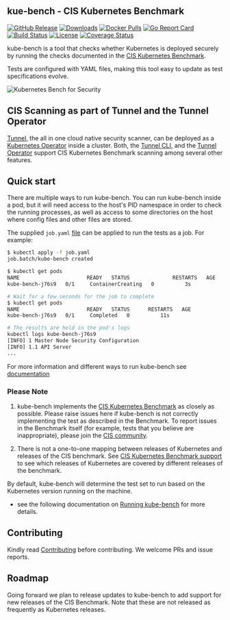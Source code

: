 ## kue-bench - CIS Kubernetes Benchmark
[![GitHub Release][release-img]][release]
[![Downloads][download]][release]
[![Docker Pulls][docker-pull]][docker]
[![Go Report Card][report-card-img]][report-card]
[![Build Status](https://github.com/khulnasoft-lab/kube-bench/workflows/Build/badge.svg?branch=main)](https://github.com/khulnasoft-lab/kube-bench/actions)
[![License](https://img.shields.io/badge/License-Apache%202.0-blue.svg)](https://github.com/khulnasoft-lab/kube-bench/blob/main/LICENSE)
[![Coverage Status][cov-img]][cov]

[download]: https://img.shields.io/github/downloads/khulnasoft-lab/kube-bench/total?logo=github
[release-img]: https://img.shields.io/github/release/khulnasoft-lab/kube-bench.svg?logo=github
[release]: https://github.com/khulnasoft-lab/kube-bench/releases
[docker-pull]: https://img.shields.io/docker/pulls/khulnasoft/kube-bench?logo=docker&label=docker%20pulls%20%2F%20kube-bench
[docker]: https://hub.docker.com/r/khulnasoft/kube-bench
[cov-img]: https://codecov.io/github/khulnasoft-lab/kube-bench/branch/main/graph/badge.svg
[cov]: https://codecov.io/github/khulnasoft-lab/kube-bench
[report-card-img]: https://goreportcard.com/badge/github.com/khulnasoft-lab/kube-bench
[report-card]: https://goreportcard.com/report/github.com/khulnasoft-lab/kube-bench

kube-bench is a tool that checks whether Kubernetes is deployed securely by running the checks documented in the [CIS Kubernetes Benchmark](https://www.cisecurity.org/benchmark/kubernetes/).

Tests are configured with YAML files, making this tool easy to update as test specifications evolve.

![Kubernetes Bench for Security](/docs/images/output.png "Kubernetes Bench for Security")

## CIS Scanning as part of Tunnel and the Tunnel Operator

[Tunnel](https://github.com/khulnasoft/tunnel), the all in one cloud native security scanner, can be deployed as a [Kubernetes Operator](https://github.com/khulnasoft/khulnasoft-operator) inside a cluster.
Both, the [Tunnel CLI](https://github.com/khulnasoft/tunnel), and the [Tunnel Operator](https://github.com/khulnasoft/khulnasoft-operator) support CIS Kubernetes Benchmark scanning among several other features.

## Quick start

There are multiple ways to run kube-bench.
You can run kube-bench inside a pod, but it will need access to the host's PID namespace in order to check the running processes, as well as access to some directories on the host where config files and other files are stored.

The supplied `job.yaml` [file](job.yaml) can be applied to run the tests as a job. For example:

```bash
$ kubectl apply -f job.yaml
job.batch/kube-bench created

$ kubectl get pods
NAME                      READY   STATUS              RESTARTS   AGE
kube-bench-j76s9   0/1     ContainerCreating   0          3s

# Wait for a few seconds for the job to complete
$ kubectl get pods
NAME                      READY   STATUS      RESTARTS   AGE
kube-bench-j76s9   0/1     Completed   0          11s

# The results are held in the pod's logs
kubectl logs kube-bench-j76s9
[INFO] 1 Master Node Security Configuration
[INFO] 1.1 API Server
...
```
For more information and different ways to run kube-bench see [documentation](docs/running.md)
### Please Note

1. kube-bench implements the [CIS Kubernetes Benchmark](https://www.cisecurity.org/benchmark/kubernetes/) as closely as possible. Please raise issues here if kube-bench is not correctly implementing the test as described in the Benchmark. To report issues in the Benchmark itself (for example, tests that you believe are inappropriate), please join the [CIS community](https://cisecurity.org).

1. There is not a one-to-one mapping between releases of Kubernetes and releases of the CIS benchmark. See [CIS Kubernetes Benchmark support](docs/platforms.md#cis-kubernetes-benchmark-support) to see which releases of Kubernetes are covered by different releases of the benchmark.


By default, kube-bench will determine the test set to run based on the Kubernetes version running on the machine.
- see the following documentation on [Running kube-bench](docs/running.md#running-kube-bench) for more details.


## Contributing
Kindly read [Contributing](CONTRIBUTING.md) before contributing. 
We welcome PRs and issue reports.

## Roadmap

Going forward we plan to release updates to kube-bench to add support for new releases of the CIS Benchmark. Note that these are not released as frequently as Kubernetes releases.
